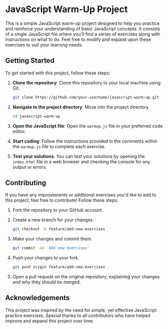 # JavaScript Warm-Up Project

This is a simple JavaScript warm-up project designed to help you practice and reinforce your understanding of basic JavaScript concepts. It consists of a single JavaScript file where you'll find a series of exercises along with instructions on what to do. Feel free to modify and expand upon these exercises to suit your learning needs.

## Getting Started

To get started with this project, follow these steps:

1. **Clone the repository**: Clone this repository to your local machine using Git.
   ```bash
   git clone https://github.com/your-username/javascript-warm-up.git
   ```

2. **Navigate to the project directory**: Move into the project directory.
   ```bash
   cd javascript-warm-up
   ```

3. **Open the JavaScript file**: Open the `warmup.js` file in your preferred code editor.

4. **Start coding**: Follow the instructions provided in the comments within the `warmup.js` file to complete each exercise.

5. **Test your solutions**: You can test your solutions by opening the `index.html` file in a web browser and checking the console for any output or errors.

## Contributing

If you have any improvements or additional exercises you'd like to add to this project, feel free to contribute! Follow these steps:

1. Fork the repository to your GitHub account.

2. Create a new branch for your changes.
   ```bash
   git checkout -b feature/add-new-exercises
   ```

3. Make your changes and commit them.
   ```bash
   git commit -am 'Add new exercises'
   ```

4. Push your changes to your fork.
   ```bash
   git push origin feature/add-new-exercises
   ```

5. Open a pull request on the original repository, explaining your changes and why they should be merged.


## Acknowledgements

This project was inspired by the need for simple, yet effective JavaScript practice exercises. Special thanks to all contributors who have helped improve and expand this project over time.

